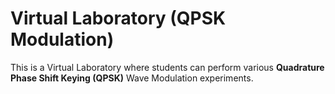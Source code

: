 # Virtual Laboratory (QPSK Modulation)

This is a Virtual Laboratory where students can perform various **Quadrature Phase Shift Keying (QPSK)** Wave Modulation experiments.
